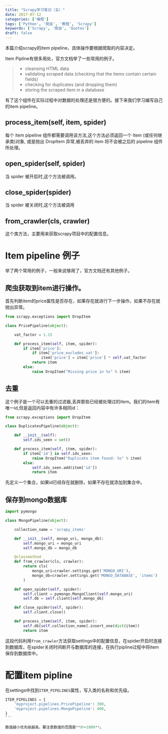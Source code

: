 ```yaml
---
title: "Scrapy学习笔记（五）"
date: 2017-07-12
categories: ['编程']
tags: ['Python', '爬虫', '教程', 'Scrapy']
keywords: ['Scrapy', '爬虫', 'Quotes']
draft: false
---
```


本篇介绍scrapy的item pipeline，具体操作要根据爬取的内容决定。

<!--more-->

Item Pipline有很多用处，官方文档举了一些常用的例子。

> *   cleansing HTML data
> *   validating scraped data (checking that the items contain certain fields)
> *   checking for duplicates (and dropping them)
> *   storing the scraped item in a database

有了这个组件在实际过程中对数据的处理还是很方便的。接下来我们学习编写自己的item pipeline。

## process_item(self, item, spider)

每个 item pipeline 组件都需要调用该方法,这个方法必须返回一个 Item (或任何继承类)对象, 或是抛出 DropItem 异常,被丢弃的 item 将不会被之后的 pipeline 组件所处理。

## open_spider(self, spider)

当 spider 被开启时,这个方法被调用。

## close_spider(spider)

当 spider 被关闭时,这个方法被调用

## from_crawler(cls, crawler)

这个类方法，主要用来获取scrapy项目中的配置信息。

# Item pipeline 例子

举了两个常用的例子，一般来说够用了，官方文档还有其他例子。

## 爬虫获取到item进行操作。

首先判断item的price属性是否存在，如果存在就进行下一步操作，如果不存在就抛出异常。

```python
from scrapy.exceptions import DropItem

class PricePipeline(object):

    vat_factor = 1.15

    def process_item(self, item, spider):
        if item['price']:
            if item['price_excludes_vat']:
                item['price'] = item['price'] * self.vat_factor
            return item
        else:
            raise DropItem("Missing price in %s" % item)
```

## 去重

这个例子是一个可以去重的过滤器,丢弃那些已经被处理过的item。我们的item有唯一id,但是返回内容中有许多相同id：

```python
from scrapy.exceptions import DropItem

class DuplicatesPipeline(object):

    def __init__(self):
        self.ids_seen = set()

    def process_item(self, item, spider):
        if item['id'] in self.ids_seen:
            raise DropItem("Duplicate item found: %s" % item)
        else:
            self.ids_seen.add(item['id'])
            return item
```

先定义一个集合，如果id已经存在就删除，如果不存在就添加到集合中。

## 保存到mongo数据库

```python
import pymongo

class MongoPipeline(object):

    collection_name = 'scrapy_items'

    def __init__(self, mongo_uri, mongo_db):
        self.mongo_uri = mongo_uri
        self.mongo_db = mongo_db

    @classmethod
    def from_crawler(cls, crawler):
        return cls(
            mongo_uri=crawler.settings.get('MONGO_URI'),
            mongo_db=crawler.settings.get('MONGO_DATABASE', 'items')
        )

    def open_spider(self, spider):
        self.client = pymongo.MongoClient(self.mongo_uri)
        self.db = self.client[self.mongo_db]

    def close_spider(self, spider):
        self.client.close()

    def process_item(self, item, spider):
        self.db[self.collection_name].insert_one(dict(item))
        return item
```

这段代码利用`from_crawler`方法获取settings中的配置信息，在spider开启时连接到数据库，在spider关闭时间断开与数据库的连接，在执行pipline过程中将item保存到数据库中。

# 配置item pipline

在settings中找到`ITEM_PIPELINES`属性，写入类的名称和优先级。

```python
ITEM_PIPELINES = {
    'myproject.pipelines.PricePipeline': 300,
    'myproject.pipelines.MongoPipeline': 400,
}
​```

数值越小优先级越高，要注意数值的范围是**0～1000**。